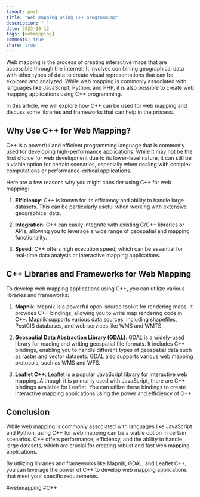 ```yaml
---
layout: post
title: "Web mapping using C++ programming"
description: " "
date: 2023-10-12
tags: [webmapping]
comments: true
share: true
---
```


Web mapping is the process of creating interactive maps that are accessible through the internet. It involves combining geographical data with other types of data to create visual representations that can be explored and analyzed. While web mapping is commonly associated with languages like JavaScript, Python, and PHP, it is also possible to create web mapping applications using C++ programming.

In this article, we will explore how C++ can be used for web mapping and discuss some libraries and frameworks that can help in the process.

## Why Use C++ for Web Mapping?

C++ is a powerful and efficient programming language that is commonly used for developing high-performance applications. While it may not be the first choice for web development due to its lower-level nature, it can still be a viable option for certain scenarios, especially when dealing with complex computations or performance-critical applications.

Here are a few reasons why you might consider using C++ for web mapping:

1. **Efficiency**: C++ is known for its efficiency and ability to handle large datasets. This can be particularly useful when working with extensive geographical data.

2. **Integration**: C++ can easily integrate with existing C/C++ libraries or APIs, allowing you to leverage a wide range of geospatial and mapping functionality.

3. **Speed**: C++ offers high execution speed, which can be essential for real-time data analysis or interactive mapping applications.

## C++ Libraries and Frameworks for Web Mapping

To develop web mapping applications using C++, you can utilize various libraries and frameworks:

1. **Mapnik**: Mapnik is a powerful open-source toolkit for rendering maps. It provides C++ bindings, allowing you to write map rendering code in C++. Mapnik supports various data sources, including shapefiles, PostGIS databases, and web services like WMS and WMTS.

2. **Geospatial Data Abstraction Library (GDAL)**: GDAL is a widely-used library for reading and writing geospatial file formats. It includes C++ bindings, enabling you to handle different types of geospatial data such as raster and vector datasets. GDAL also supports various web mapping protocols, such as WMS and WFS.

3. **Leaflet C++**: Leaflet is a popular JavaScript library for interactive web mapping. Although it is primarily used with JavaScript, there are C++ bindings available for Leaflet. You can utilize these bindings to create interactive mapping applications using the power and efficiency of C++.

## Conclusion

While web mapping is commonly associated with languages like JavaScript and Python, using C++ for web mapping can be a viable option in certain scenarios. C++ offers performance, efficiency, and the ability to handle large datasets, which are crucial for creating robust and fast web mapping applications.

By utilizing libraries and frameworks like Mapnik, GDAL, and Leaflet C++, you can leverage the power of C++ to develop web mapping applications that meet your specific requirements.

#webmapping #C++